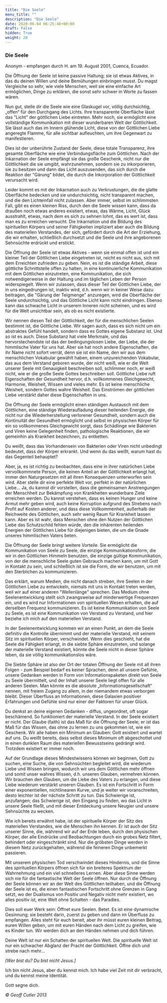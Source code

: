 ```yaml
---
title: "Die Seele"
menu_title: ""
description: "Die Seele"
date: 2020-06-04 06:25:48+00:00
draft: False
hidden: True
weight: 20
---
```

### Die Seele

Anonym - empfangen durch H. am 19. August 2001, Cuenca, Ecuador.

Die Öffnung der Seele ist keine passive Haltung; sie ist etwas Aktives, in das du deinen Willen und deine Bemühungen einbringen musst. Du magst Vergleiche so sehr, wie viele Menschen, weil sie eine einfache Art ermöglichen, Dinge zu erklären, die sonst sehr schwer in Worte zu fassen wären.

Nun gut, stelle dir die Seele wie eine Glaskugel vor, völlig durchsichtig, „offen“ für den Durchgang des Lichts. Ihre transparente Oberfläche lässt das "Licht" der göttlichen Liebe eintreten. Mehr noch, sie ermöglicht eine vollständige Kommunikation mit dieser wunderbaren Welt der Göttlichkeit. Sie lässt auch das im Innern glühende Licht, diese von der Göttlichen Liebe angeregte Flamme, für alle sichtbar aufleuchten, um ihre Gegenwart zu manifestieren.  

Dies ist der unberührte Zustand der Seele, diese totale Transparenz, ihre gesamte Oberfläche wie eine Verbindungsfläche zum Göttlichen. Nach der Inkarnation der Seele empfängt sie das große Geschenk, nicht nur die Göttlichkeit die sie umgibt, wahrzunehmen, sondern sie zu inkorporieren, sie zu besitzen und dann das Licht auszusenden, das sich durch die Reaktion der "Gärung" bildet, die durch die Inkorporation der Göttlichkeit verursacht wird.  

Leider kommt es mit der Inkarnation auch zu Verkrustungen, die die glatte Oberfläche bedecken und sie undurchsichtig, nicht transparent machen, und die den Lichteinfall nicht zulassen. Aber immer, selbst im schlimmsten Fall, gibt es einen kleinen Riss, durch den die Seele wissen kann, dass da draußen noch etwas anderes existiert, etwas, das Wärme, Licht, Glück ausstrahlt, etwas, nach dem es sich zu sehnen lohnt, das es wert ist, dass man es zu erreichen versucht.
Die Inkarnation und die Bildung des spirituellen Körpers und seiner Fähigkeiten impliziert aber auch die Bildung des materiellen Verstandes, der sich, gefördert durch die Art der Erziehung, die wir erhalten, schließlich durchsetzt und die Seele und ihre angeborenen Sehnsüchte erdrückt und erstickt.

Die Öffnung der Seele ist etwas Aktives - wenn sie einmal offen ist und ein kleiner Teil der Göttlichen Liebe eingetreten ist, reicht es nicht aus, sich mit dem Erreichten zufrieden zu geben. Nein, es ist die ständige Arbeit, diese göttliche Schnittstelle offen zu halten, in eine kontinuierliche Kommunikation mit dem Göttlichen einzutreten, eine Kommunikation, die sich notwendigerweise in der Haltung und im täglichen Leben der Person widerspiegelt. Wenn wir zulassen, dass dieser Teil der Göttlichen Liebe, der in uns eingedrungen ist, inaktiv wird, d.h. wenn wir in keiner Weise dazu beitragen, die "Gärung der Teigmenge" anzuregen, wird die Oberfläche der Seele undurchsichtig, und das Göttliche Licht kann nicht eindringen. Ebenso kann das schwache Licht in unserem Inneren nicht scheinen, und es wird für die Welt unsichtbar sein, als ob es nicht existierte.

Wir nennen diesen Teil der Göttlichkeit, der für die menschlichen Seelen bestimmt ist, die Göttliche Liebe. Wir sagen auch, dass es sich nicht um ein abstraktes Gefühl handelt, sondern dass es Gottes eigene Substanz ist. Und so ist es auch. Diese Substanz hat viele Merkmale, und das hervorstechendste ist das der bedingungslosen Liebe, der Liebe, die der himmlische Vater für uns hat. Aber sie hat noch andere Eigenschaften, die ihr Name nicht sofort verrät, denn sie ist ein Name, den wir aus dem menschlichen Vokabular gewählt haben, einem unzureichenden Vokabular, das aus dem Verstand geboren wurde, der nicht weiß, wie er die Welt unserer Seele mit Genauigkeit beschreiben soll, schlimmer noch, er weiß nicht, wie er die große Seele Gottes beschreiben soll.
Göttliche Liebe ruft Eigenschaften der Gesundheit hervor, d.h. vollkommenes Gleichgewicht, Harmonie, Weisheit, Wissen und vieles mehr. Es ist keine menschliche Weisheit, sondern Gottes wahre Weisheit. Das Einströmen der göttlichen Liebe verstärkt daher diese Eigenschaften in uns.

Die Öffnung der Seele ermöglicht einen ständigen Austausch mit dem Göttlichen, eine ständige Wiederaufladung dieser heilenden Energie, die nicht nur die Wiederherstellung verlorener Gesundheit, sondern auch die Kontinuität der Gesundheit ermöglicht und selbst im physischen Körper für ein so vollkommenes Gleichgewicht sorgt, dass Schädlinge wie Bakterien und Viren keine Gelegenheit finden, pathologische Reaktionen, die wir gemeinhin als Krankheit bezeichnen, zu entketten.

Du weißt, dass das Vorhandensein von Bakterien oder Viren nicht unbedingt bedeutet, dass der Körper erkrankt. Und wenn du das weißt, warum hast du das Gegenteil behauptet?

Aber, ja, es ist richtig zu beobachten, dass eine in ihrer natürlichen Liebe vervollkommnete Person, die keinen Anteil an der Göttlichkeit erlangt hat, immer den Naturgesetzen mit all ihren Konsequenzen unterworfen sein wird. Aber stelle dir eine perfekte Welt vor, perfekt in der natürlichen Liebe... Ja, du kannst dir vorstellen, dass die gemeinsamen Anstrengungen der Menschheit zur Bekämpfung von Krankheiten wunderbare Ziele erreichen werden. Du kannst verstehen, dass es keinen Hunger und keine Armut mehr geben wird, auch keine Korruption aufgrund des Strebens nach Profit auf Kosten anderer, und dass diese Vollkommenheit, außerhalb der Reichweite des Göttlichen, auch sehr wenig Raum für Krankheit lassen kann. Aber es ist wahr, dass Menschen ohne den Nutzen der Göttlichen Liebe das Schutzschild fehlen würde, den die inhärenten heilenden Energien der Göttlichen Liebe für diejenigen bieten, die um die Gnade unseres himmlischen Vaters beten.

Die Öffnung der Seele bringt weitere Vorteile. Sie ermöglicht die Kommunikation von Seele zu Seele, die einzige Kommunikationsform, die wir in den Göttlichen Himmeln benutzen, die einzige gültige Kommunikation, von der die menschliche Seele guten Gebrauch machen kann, um mit Gott in Kontakt zu sein, und schließlich ist sie die Form, die wir benutzen, um mit den Sterblichen zu kommunizieren.

Das erklärt, warum Medien, die nicht danach streben, ihre Seelen in der Göttlichen Liebe zu entwickeln, niemals mit uns in Kontakt treten werden, weil wir auf einer anderen "Wellenlänge" sprechen. Das Medium ohne Seelenentwicklung stellt sich zwangsweise auf minderwertige Frequenzen ein, und es wird nur Informationen von spirituellen Wesen erhalten, die auf derselben Frequenz kommunizieren. Es ist keine Kommunikation von Seele zu Seele, es ist eine Kommunikation von Verstand zu Verstand, und hier beziehe ich mich auf den materiellen Verstand.

In der Seelenentwicklung kommen wir an einen Punkt, an dem die Seele definitiv die Kontrolle übernimmt und der materielle Verstand, mit seinem Sitz im spirituellen Körper, verschwindet. Wenn dies geschieht, hat die Seele die Fähigkeit erlangt, in die siebte Sphäre einzutreten, und solange der materielle Verstand existiert, könnte die Seele nicht in dieser Sphäre leben, da sie völlig kommunikationslos wäre.

Die Siebte Sphäre ist also der Ort der totalen Öffnung der Seele mit all ihren Folgen - zum Beispiel bedarf es keiner Sprachen, denn all unsere Gefühle, unsere Gedanken werden in Form von Informationspaketen direkt von Seele zu Seele übermittelt, und der Inhalt unserer Seele liegt offen für alle anderen Seelen. Man könnte es die absolute „Informationsgesellschaft“ nennen, mit freiem Zugang zu allem, in der niemandem etwas verborgen bleibt. Dieser Überfluss an Informationen, diese Galaxien positiver Erfahrungen und Gefühle sind nur einer der Faktoren für unser Glück.

Du denkst an deine eigenen Gedanken - diffus, ungeordnet, oft sogar beschämend. So funktioniert der materielle Verstand. In der Seele existiert er nicht.
Der Glaube (faith) ist das Maß für die Öffnung der Seele; er ist das Maß für das Wissen, das ohne zu lernen zu uns gekommen ist, wie ein Geschenk. Wir alle haben ein Minimum an Glauben: Gott existiert und wartet auf uns. Du weißt bereits, dass selbst dieses Minimum oft abgeschottet und in einen dunklen Raum des materiellen Bewusstseins gedrängt wird. Trotzdem existiert er immer noch.  

Auf der Grundlage dieses Mindestwissens können wir beginnen, Gott zu suchen, eine Suche, die von Sehnsüchten begleitet wird, die wiederum Liebe und Wissen bringen, wodurch wir uns dem Göttlichen mehr öffnen und somit unser wahres Wissen, d.h. unseren Glauben, vermehren können. Wir brauchen den Glauben, um die Liebe des Vaters zu erlangen, und diese Liebe wiederum verstärkt unseren Glauben. Es ist ein Fortschritt in Form einer exponentiellen, nichtlinearen Kurve, und je weiter wir voranschreiten, desto leichter ist der nächste Schritt zu tun. Das Schwierige ist, anzufangen; das Schwierige ist, den Eingang zu finden, wo das Licht in unsere Seele fließt, und mit dieser Entdeckung unsere Neugier und unsere Sehnsüchte zu wecken.

Wie ich bereits erwähnt habe, ist der spirituelle Körper der Sitz des materiellen Verstandes, wie die Menschen ihn kennen. Er ist auch der Sitz unserer Sinne, die, während wir auf der Erde leben, durch den physischen Körper, der alle Eindrücke und Beobachtungen durch ein grobes Netz filtert, behindert oder eingeschränkt sind. Nur die gröbsten Dinge werden in diesem Netz zurückgehalten, während die feineren Dinge unbemerkt passieren.

Mit unserem physischen Tod verschwindet dieses Hindernis, und die Sinne des spirituellen Körpers öffnen sich für ein breiteres Spektrum der Wahrnehmung und ein viel schnelleres Lernen. Aber diese Sinne werden sich nie für die fantastische Welt der Seele öffnen. Nur durch die Öffnung der Seele können wir an der Welt des Göttlichen teilhaben, und die Öffnung der Seele ist es, die einen fantastischen Fortschritt ohne Grenzen in Gang setzt, wo der Dualismus von Positiv und Negativ nicht mehr existiert, wo alles positiv ist, eine Welt ohne Schatten - das Paradies.

Dies soll euer Werk sein: Öffnet eure Seelen. Betet. Es ist eine dynamische Gesinnung; sie besteht darin, zuerst zu geben und dann im Überfluss zu empfangen. Alles steht für euch bereit, aber ihr müsst euren kleinen Beitrag, euren Willen geben, um mit euren Händen nach dem Licht zu greifen, wie es Kinder tun. Wir werden dich an den Händen nehmen und dich führen.

Deine Welt ist nur ein Schatten der spirituellen Welt. Die spirituelle Welt ist nur ein schwacher Abglanz der Pracht der Göttlichkeit. Öffne dich und strebe nach mehr...

*[Wer bist du? Du bist nicht Jesus.]*

Ich bin nicht Jesus, aber du kennst mich. Ich habe viel Zeit mit dir verbracht, und du kennst meine Identität.

Gott segne dich.

*© Geoff Cutler 2013*
